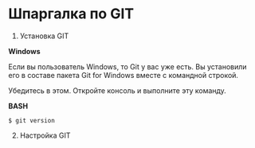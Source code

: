 # Шпаргалка по GIT

1. Установка GIT  

**Windows**  

Если вы пользователь Windows, то Git у вас уже есть. Вы установили его в составе пакета Git for Windows вместе с командной строкой.

Убедитесь в этом. Откройте консоль и выполните эту команду.

**BASH**  

```$ git version ```  

2. Настройка GIT  